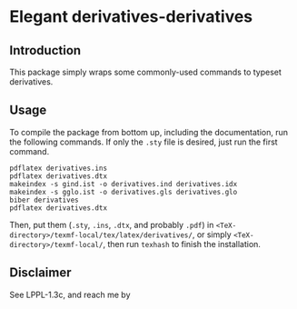 # Elegant derivatives-**derivatives**

## Introduction
This package simply wraps some commonly-used commands to typeset derivatives.

## Usage

To compile the package from bottom up, including the documentation, run the
following commands.  If only the `.sty` file is desired, just run the first
command.
```
pdflatex derivatives.ins
pdflatex derivatives.dtx
makeindex -s gind.ist -o derivatives.ind derivatives.idx
makeindex -s gglo.ist -o derivatives.gls derivatives.glo
biber derivatives
pdflatex derivatives.dtx
```
Then, put them (`.sty`, `.ins`, `.dtx`, and probably `.pdf`) in
`<TeX-directory>/texmf-local/tex/latex/derivatives/`, or simply
`<TeX-directory>/texmf-local/`, then run `texhash` to finish the installation.

## Disclaimer
See LPPL-1.3c, and reach me by 